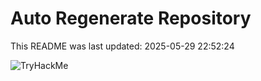 # Auto Regenerate Repository

This README was last updated: 2025-05-29 22:52:24

 ![TryHackMe](https://tryhackme.com/badge/533634)